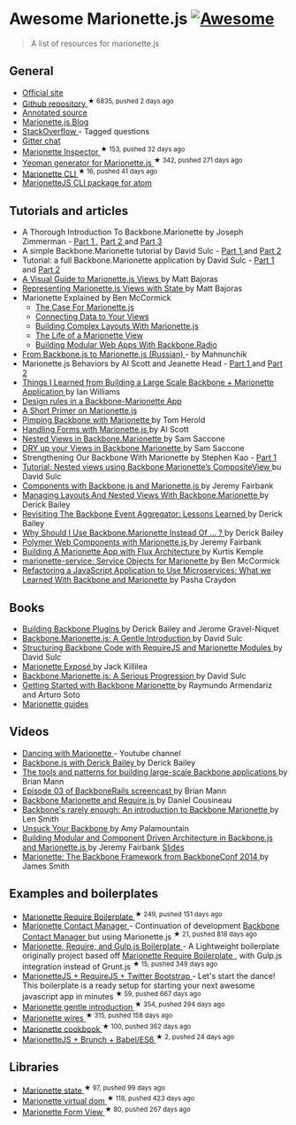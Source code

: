 <h1>
 Awesome Marionette.js
 <a href="https://github.com/sindresorhus/awesome">
  <img alt="Awesome" src="https://cdn.rawgit.com/sindresorhus/awesome/d7305f38d29fed78fa85652e3a63e154dd8e8829/media/badge.svg"/>
 </a>
</h1>
<blockquote>
 <p>
  A list of resources for marionette.js
 </p>
</blockquote>
<h2>
 General
</h2>
<ul>
 <li>
  <a href="http://marionettejs.com/">
   Official site
  </a>
 </li>
 <li>
  <a href="https://github.com/marionettejs/backbone.marionette">
   Github repository
  </a>
  <sup>
   &#9733 6835, pushed 2 days ago
  </sup>
 </li>
 <li>
  <a href="http://marionettejs.com/annotated-src/backbone.marionette">
   Annotated source
  </a>
 </li>
 <li>
  <a href="http://blog.marionettejs.com/">
   Marionette.js Blog
  </a>
 </li>
 <li>
  <a href="http://stackoverflow.com/questions/tagged/marionette">
   StackOverflow
  </a>
  - Tagged questions
 </li>
 <li>
  <a href="https://gitter.im/marionettejs/backbone.marionette">
   Gitter chat
  </a>
 </li>
 <li>
  <a href="https://github.com/marionettejs/marionette.inspector">
   Marionette Inspector
  </a>
  <sup>
   &#9733 153, pushed 32 days ago
  </sup>
 </li>
 <li>
  <a href="https://github.com/mrichard/generator-marionette">
   Yeoman generator for Marionette.js
  </a>
  <sup>
   &#9733 342, pushed 271 days ago
  </sup>
 </li>
 <li>
  <a href="https://github.com/denar90/marionette-cli">
   Marionette CLI
  </a>
  <sup>
   &#9733 16, pushed 41 days ago
  </sup>
 </li>
 <li>
  <a href="https://atom.io/packages/atom-marionettejs-cli">
   MarionetteJS CLI package for atom
  </a>
 </li>
</ul>
<h2>
 Tutorials and articles
</h2>
<ul>
 <li>
  A Thorough Introduction To Backbone.Marionette by Joseph Zimmerman -
  <a href="http://www.smashingmagazine.com/2013/02/11/introduction-backbone-marionette/">
   Part 1
  </a>
  ,
  <a href="http://www.smashingmagazine.com/2013/04/02/thorough-introduction-backbone-marionette-part-2-modules/">
   Part 2
  </a>
  and
  <a href="http://www.smashingmagazine.com/2014/06/05/thorough-introduction-backbone-marionette-part-3/">
   Part 3
  </a>
 </li>
 <li>
  A simple Backbone.Marionette tutorial by David Sulc -
  <a href="http://davidsulc.com/blog/2012/04/15/a-simple-backbone-marionette-tutorial/">
   Part 1
  </a>
  and
  <a href="http://davidsulc.com/blog/2012/04/22/a-simple-backbone-marionette-tutorial-part-2/">
   Part 2
  </a>
 </li>
 <li>
  Tutorial: a full Backbone.Marionette application by David Sulc -
  <a href="http://davidsulc.com/blog/2012/05/06/tutorial-a-full-backbone-marionette-application-part-1/">
   Part 1
  </a>
  and
  <a href="http://davidsulc.com/blog/2012/05/13/tutorial-a-full-backbone-marionette-application-part-2/">
   Part 2
  </a>
 </li>
 <li>
  <a href="http://www.artandlogic.com/blog/2013/03/a-visual-guide-to-marionette-js-views/">
   A Visual Guide to Marionette.js Views
  </a>
  by Matt Bajoras
 </li>
 <li>
  <a href="http://www.artandlogic.com/blog/2013/06/representing-marionette-js-views-with-state/">
   Representing Marionette.js Views with State
  </a>
  by Matt Bajoras
 </li>
 <li>
  Marionette Explained by Ben McCormick
  <ul>
   <li>
    <a href="http://benmccormick.org/2014/12/02/the-case-for-marionette-js/">
     The Case For Marionette.js
    </a>
   </li>
   <li>
    <a href="http://benmccormick.org/2014/12/10/marionette-explained-connecting-your-data-to-your-views/">
     Connecting Data to Your Views
    </a>
   </li>
   <li>
    <a href="http://benmccormick.org/2014/12/22/building-complex-layouts-with-marionette-js/">
     Building Complex Layouts With Marionette.js
    </a>
   </li>
   <li>
    <a href="http://benmccormick.org/2015/01/05/marionette-view-life-cycles/">
     The Life of a Marionette View
    </a>
   </li>
   <li>
    <a href="http://benmccormick.org/2015/01/26/backbone-radio/">
     Building Modular Web Apps With Backbone.Radio
    </a>
   </li>
  </ul>
 </li>
 <li>
  <a href="http://habrahabr.ru/post/207730/">
   From Backbone.js to Marionette.js (Russian)
  </a>
  - by Mahnunchik
 </li>
 <li>
  Marionette.js Behaviors by Al Scott and Jeanette Head -
  <a href="http://spin.atomicobject.com/2014/09/11/marionette-behaviors-overview/">
   Part 1
  </a>
  and
  <a href="http://spin.atomicobject.com/2014/09/12/testing-marionette-js-behaviors/">
   Part 2
  </a>
 </li>
 <li>
  <a href="http://authenticff.com/journal/building-large-scale-backbone-marionette-applications">
   Things I Learned from Building a Large Scale Backbone + Marionette Application
  </a>
  by Ian Williams
 </li>
 <li>
  <a href="http://cloudandcode.tumblr.com/post/98671637921/design-rules-in-a-backbone-marionette-app">
   Design rules in a Backbone-Marionette App
  </a>
 </li>
 <li>
  <a href="http://cloudandcode.tumblr.com/post/98265035816/a-short-primer-on-marionette-js">
   A Short Primer on Marionette.js
  </a>
 </li>
 <li>
  <a href="http://scm.io/blog/hack/2014/09/backbone-marionette/">
   Pimping Backbone with Marionette
  </a>
  by Tom Herold
 </li>
 <li>
  <a href="http://spin.atomicobject.com/2013/11/25/forms-marionette-js-backbone/">
   Handling Forms with Marionette.js
  </a>
  by Al Scott
 </li>
 <li>
  <a href="http://blog.mojotech.com/nested-views-in-backbone-marionette/">
   Nested Views in Backbone.Marionette
  </a>
  by Sam Saccone
 </li>
 <li>
  <a href="http://blog.mojotech.com/dry-up-your-views-in-backbone-marionette/">
   DRY up your Views in Backbone Marionette
  </a>
  by Sam Saccone
 </li>
 <li>
  Strengthening Our Backbone With Marionette by Stephen Kao -
  <a href="http://tech.kinja.com/strengthening-our-backbone-with-marionette-part-i-1583630931">
   Part 1
  </a>
 </li>
 <li>
  <a href="http://davidsulc.com/blog/2013/02/03/tutorial-nested-views-using-backbone-marionettes-compositeview/">
   Tutorial: Nested views using Backbone Marionette’s CompositeView
  </a>
  bu David Sulc
 </li>
 <li>
  <a href="http://blog.jeremyfairbank.com/javascript/components-with-backbone-js-and-marionette-js/">
   Components with Backbone.js and Marionette.js
  </a>
  by Jeremy Fairbank
 </li>
 <li>
  <a href="http://lostechies.com/derickbailey/2012/03/22/managing-layouts-and-nested-views-with-backbone-marionette/">
   Managing Layouts And Nested Views With Backbone.Marionette
  </a>
  by Derick Bailey
 </li>
 <li>
  <a href="http://lostechies.com/derickbailey/2012/04/03/revisiting-the-backbone-event-aggregator-lessons-learned/">
   Revisiting The Backbone Event Aggregator: Lessons Learned
  </a>
  by Derick Bailey
 </li>
 <li>
  <a href="http://lostechies.com/derickbailey/2012/06/13/why-should-i-use-backbone-marionette-instead-of-%E2%80%A6/">
   Why Should I Use Backbone.Marionette Instead Of … ?
  </a>
  by Derick Bailey
 </li>
 <li>
  <a href="http://blog.jeremyfairbank.com/javascript/polymer-web-components-with-marionette-js/">
   Polymer Web Components with Marionette.js
  </a>
  by Jeremy Fairbank
 </li>
 <li>
  <a href="http://iamnotarealprogrammer.com/flux-architecture-in-a-backbone-and-marionette-app/">
   Building A Marionette App with Flux Architecture
  </a>
  by Kurtis Kemple
 </li>
 <li>
  <a href="http://benmccormick.org/2015/05/25/marionette-service-service-objects-for-marionette/">
   marionette-service: Service Objects for Marionette
  </a>
  by Ben McCormick
 </li>
 <li>
  <a href="https://www.safaribooksonline.com/blog/2015/11/24/refactoring-javascript-microservice-backbone-marionette/">
   Refactoring a JavaScript Application to Use Microservices: What we Learned With Backbone and Marionette
  </a>
  by Pasha Craydon
 </li>
</ul>
<h2>
 Books
</h2>
<ul>
 <li>
  <a href="https://leanpub.com/building-backbone-plugins">
   Building Backbone Plugins
  </a>
  by Derick Bailey and Jerome Gravel-Niquet
 </li>
 <li>
  <a href="https://leanpub.com/marionette-gentle-introduction">
   Backbone.Marionette.js: A Gentle Introduction
  </a>
  by David Sulc
 </li>
 <li>
  <a href="https://leanpub.com/structuring-backbone-with-requirejs-and-marionette">
   Structuring Backbone Code with RequireJS and Marionette Modules
  </a>
  by David Sulc
 </li>
 <li>
  <a href="https://leanpub.com/marionetteexpose">
   Marionette Exposé
  </a>
  by Jack Killilea
 </li>
 <li>
  <a href="https://leanpub.com/marionette-serious-progression">
   Backbone.Marionette.js: A Serious Progression
  </a>
  by David Sulc
 </li>
 <li>
  <a href="http://www.amazon.com/dp/1783284250/">
   Getting Started with Backbone Marionette
  </a>
  by Raymundo Armendariz and Arturo Soto
 </li>
 <li>
  <a href="https://www.gitbook.com/book/marionette/marionette-guides/details">
   Marionette guides
  </a>
 </li>
</ul>
<h2>
 Videos
</h2>
<ul>
 <li>
  <a href="https://www.youtube.com/channel/UC6dVRPnSACav2AYB5XG7BZw">
   Dancing with Marionette
  </a>
  - Youtube channel
 </li>
 <li>
  <a href="https://www.youtube.com/watch?v=VERQEr-bVTs">
   Backbone.js with Derick Bailey
  </a>
  by Derick Bailey
 </li>
 <li>
  <a href="https://www.youtube.com/watch?v=qWr7x9wk6_c">
   The tools and patterns for building large-scale Backbone applications
  </a>
  by Brian Mann
 </li>
 <li>
  <a href="https://www.youtube.com/watch?v=KT31H3Ayliw">
   Episode 03 of BackboneRails screencast
  </a>
  by Brian Mann
 </li>
 <li>
  <a href="https://www.youtube.com/watch?v=4K4JKtAGPu4">
   Backbone Marionette and Require.js
  </a>
  by Daniel Cousineau
 </li>
 <li>
  <a href="https://www.youtube.com/watch?v=fZJMF4SOKm4">
   Backbone's rarely enough: An introduction to Backbone Marionette
  </a>
  by Len Smith
 </li>
 <li>
  <a href="http://www.youtube.com/watch?v=0o2whtCJw8I">
   Unsuck Your Backbone
  </a>
  by Amy Palamountain
 </li>
 <li>
  <a href="https://www.youtube.com/watch?v=PrQSpdWkN6Q">
   Building Modular and Component Driven Architecture in Backbone.js and Marionette.js
  </a>
  by Jeremy Fairbank
  <a href="http://presentboldly.com/jfairbank/modular-and-component-driven-architecture-in-marionettejs/">
   Slides
  </a>
 </li>
 <li>
  <a href="https://www.youtube.com/watch?v=EvQnntaqVdE&index=13&list=PLlgxAbM67lYIGw8DnANC7VgREbzJRQged">
   Marionette: The Backbone Framework from BackboneConf 2014
  </a>
  by James Smith
 </li>
</ul>
<h2>
 Examples and boilerplates
</h2>
<ul>
 <li>
  <a href="https://github.com/BoilerplateMVC/Marionette-Require-Boilerplate">
   Marionette Require Boilerplate
  </a>
  <sup>
   &#9733 249, pushed 151 days ago
  </sup>
 </li>
 <li>
  <a href="https://github.com/dmytroyarmak/marionette-contact-manager">
   Marionette Contact Manager
  </a>
  - Continuation of development
  <a href="https://github.com/dmytroyarmak/backbone-contact-manager">
   Backbone Contact Manager
  </a>
  but using Marionette.js
  <sup>
   &#9733 21, pushed 818 days ago
  </sup>
 </li>
 <li>
  <a href="https://github.com/jroeckle/Marionette-Require-Gulpjs-Boilerplate">
   Marionette, Require, and Gulp.js Boilerplate
  </a>
  - A Lightweight boilerplate originally project based off
  <a href="https://github.com/BoilerplateMVC/Marionette-Require-Boilerplate">
   Marionette Require Boilerplate
  </a>
  , with Gulp.js integration instead of Grunt.js
  <sup>
   &#9733 15, pushed 349 days ago
  </sup>
 </li>
 <li>
  <a href="https://github.com/ajaxray/marionette-boilerplate">
   MarionetteJS + RequireJS + Twitter Bootstrap
  </a>
  - Let's start the dance! This boilerplate is a ready setup for starting your next awesome javascript app in minutes
  <sup>
   &#9733 59, pushed 667 days ago
  </sup>
 </li>
 <li>
  <a href="https://github.com/davidsulc/marionette-gentle-introduction">
   Marionette gentle introduction
  </a>
  <sup>
   &#9733 354, pushed 294 days ago
  </sup>
 </li>
 <li>
  <a href="https://github.com/thejameskyle/marionette-wires">
   Marionette wires
  </a>
  <sup>
   &#9733 315, pushed 158 days ago
  </sup>
 </li>
 <li>
  <a href="https://github.com/MarionetteLabs/marionette-cookbook">
   Marionette cookbook
  </a>
  <sup>
   &#9733 100, pushed 362 days ago
  </sup>
 </li>
 <li>
  <a href="https://github.com/denar90/brunch-with-marionettejs">
   MarionetteJS + Brunch + Babel/ES6
  </a>
  <sup>
   &#9733 2, pushed 24 days ago
  </sup>
 </li>
</ul>
<h2>
 Libraries
</h2>
<ul>
 <li>
  <a href="https://github.com/Squareknot/marionette.state">
   Marionette state
  </a>
  <sup>
   &#9733 97, pushed 99 days ago
  </sup>
 </li>
 <li>
  <a href="https://github.com/tiagorg/marionette-vdom">
   Marionette virtual dom
  </a>
  <sup>
   &#9733 118, pushed 423 days ago
  </sup>
 </li>
 <li>
  <a href="https://github.com/viverae/marionette.formview">
   Marionette Form View
  </a>
  <sup>
   &#9733 80, pushed 267 days ago
  </sup>
 </li>
</ul>

